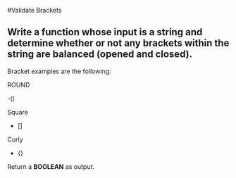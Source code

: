 #Validate Brackets

## Write a function whose input is a string and determine whether or not any brackets within the string are balanced (opened and closed).

Bracket examples are the following:

ROUND

-()

Square

- []

Curly

- {}

Return a **BOOLEAN** as output.